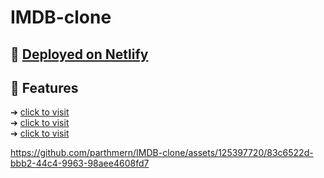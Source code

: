 # IMDB-clone

## 💚 [Deployed on Netlify](https://imdbclone-parthmern.netlify.app/)

## 💛 Features
➔ [click to visit](https://www.linkedin.com/posts/parthpatelreal_moviemagic-reactjs-saascss-activity-7110676603726147584-xnbR?utm_source=share&utm_medium=member_desktop) <br/>
➔ [click to visit](https://www.linkedin.com/posts/parthpatelreal_moviemagic-reactjs-saascss-activity-7110676603726147584-xnbR?utm_source=share&utm_medium=member_desktop) <br/>
➔ [click to visit](https://www.linkedin.com/posts/parthpatelreal_moviemagic-reactjs-saascss-activity-7110676603726147584-xnbR?utm_source=share&utm_medium=member_desktop) <br/>


https://github.com/parthmern/IMDB-clone/assets/125397720/83c6522d-bbb2-44c4-9963-98aee4608fd7

